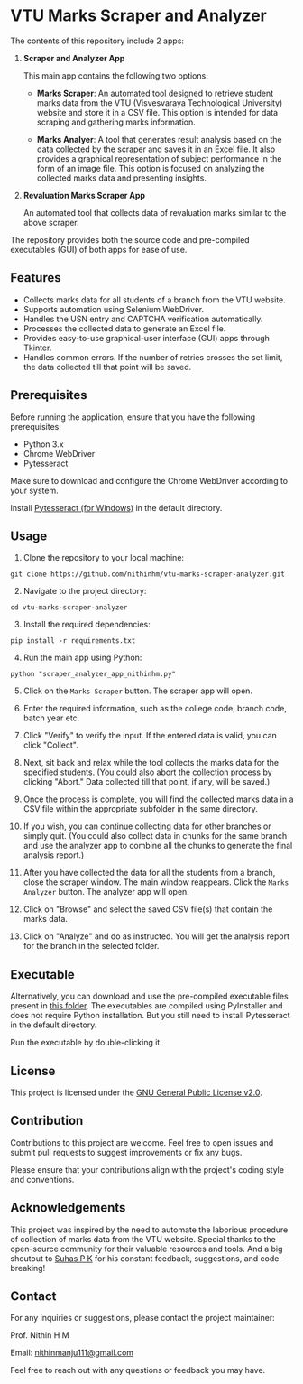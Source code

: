 # VTU Marks Scraper and Analyzer
The contents of this repository include 2 apps:

1. **Scraper and Analyzer App**

    This main app contains the following two options:

    - **Marks Scraper**: An automated tool designed to retrieve student marks data from the VTU (Visvesvaraya Technological University) website and store it in a CSV file. This option is intended for data scraping and gathering marks information.

    - **Marks Analyer**: A tool that generates result analysis based on the data collected by the scraper and saves it in an Excel file. It also provides a graphical representation of subject performance in the form of an image file. This option is focused on analyzing the collected marks data and presenting insights.

2. **Revaluation Marks Scraper App**

    An automated tool that collects data of revaluation marks similar to the above scraper.

The repository provides both the source code and pre-compiled executables (GUI) of both apps for ease of use.

## Features

- Collects marks data for all students of a branch from the VTU website.
- Supports automation using Selenium WebDriver.
- Handles the USN entry and CAPTCHA verification automatically.
- Processes the collected data to generate an Excel file.
- Provides easy-to-use graphical-user interface (GUI) apps through Tkinter.
- Handles common errors. If the number of retries crosses the set limit, the data collected till that point will be saved.

## Prerequisites

Before running the application, ensure that you have the following prerequisites:

- Python 3.x
- Chrome WebDriver
- Pytesseract

Make sure to download and configure the Chrome WebDriver according to your system.

Install [Pytesseract (for Windows)](https://digi.bib.uni-mannheim.de/tesseract/tesseract-ocr-w64-setup-5.3.1.20230401.exe) in the default directory.

## Usage

1. Clone the repository to your local machine:

```
git clone https://github.com/nithinhm/vtu-marks-scraper-analyzer.git
```

2. Navigate to the project directory:

```
cd vtu-marks-scraper-analyzer
```

3. Install the required dependencies:

```
pip install -r requirements.txt
```

4. Run the main app using Python:

```
python "scraper_analyzer_app_nithinhm.py"
```
5. Click on the `Marks Scraper` button. The scraper app will open.

6. Enter the required information, such as the college code, branch code, batch year etc.

7. Click "Verify" to verify the input. If the entered data is valid, you can click "Collect".

8. Next, sit back and relax while the tool collects the marks data for the specified students. (You could also abort the collection process by clicking "Abort." Data collected till that point, if any, will be saved.)

9. Once the process is complete, you will find the collected marks data in a CSV file within the appropriate subfolder in the same directory.

10. If you wish, you can continue collecting data for other branches or simply quit. (You could also collect data in chunks for the same branch and use the analyzer app to combine all the chunks to generate the final analysis report.)

11. After you have collected the data for all the students from a branch, close the scraper window. The main window reappears. Click the `Marks Analyzer` button. The analyzer app will open.

12. Click on "Browse" and select the saved CSV file(s) that contain the marks data.

13. Click on "Analyze" and do as instructed. You will get the analysis report for the branch in the selected folder.

## Executable

Alternatively, you can download and use the pre-compiled executable files present in [this folder](https://drive.google.com/drive/folders/1OrhIpXU_E2krhoOlCQMNalobZo_RIoXX?usp=sharing). The executables are compiled using PyInstaller and does not require Python installation. But you still need to install Pytesseract in the default directory.

Run the executable by double-clicking it.

## License

This project is licensed under the [GNU General Public License v2.0](LICENSE).

## Contribution

Contributions to this project are welcome. Feel free to open issues and submit pull requests to suggest improvements or fix any bugs.

Please ensure that your contributions align with the project's coding style and conventions.

## Acknowledgements

This project was inspired by the need to automate the laborious procedure of collection of marks data from the VTU website. Special thanks to the open-source community for their valuable resources and tools. And a big shoutout to [Suhas P K](https://github.com/suhaspk) for his constant feedback, suggestions, and code-breaking!

## Contact

For any inquiries or suggestions, please contact the project maintainer:

Prof. Nithin H M

Email: nithinmanju111@gmail.com

Feel free to reach out with any questions or feedback you may have.